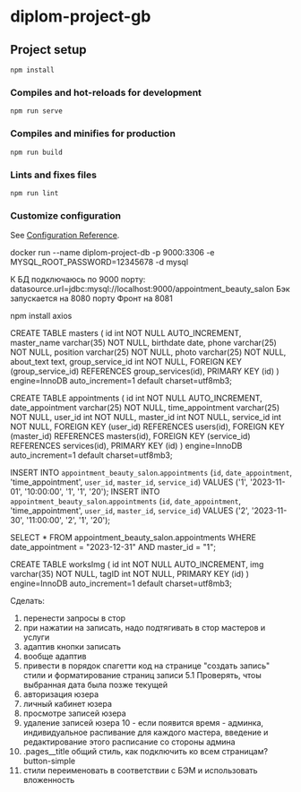 # diplom-project-gb

## Project setup

```
npm install
```

### Compiles and hot-reloads for development

```
npm run serve
```

### Compiles and minifies for production

```
npm run build
```

### Lints and fixes files

```
npm run lint
```

### Customize configuration

See [Configuration Reference](https://cli.vuejs.org/config/).

docker run --name diplom-project-db -p 9000:3306 -e MYSQL_ROOT_PASSWORD=12345678 -d mysql

К БД подключаюсь по 9000 порту:
datasource.url=jdbc:mysql://localhost:9000/appointment_beauty_salon
Бэк запускается на 8080 порту
Фронт на 8081

npm install axios

CREATE TABLE masters (
id int NOT NULL AUTO_INCREMENT,
master_name varchar(35) NOT NULL,
birthdate date,
phone varchar(25) NOT NULL,
position varchar(25) NOT NULL,
photo varchar(25) NOT NULL,
about_text text,
group_service_id int NOT NULL,
FOREIGN KEY (group_service_id) REFERENCES group_services(id),
PRIMARY KEY (id)
) engine=InnoDB auto_increment=1 default charset=utf8mb3;

CREATE TABLE appointments (
id int NOT NULL AUTO_INCREMENT,
date_appointment varchar(25) NOT NULL,
time_appointment varchar(25) NOT NULL,
user_id int NOT NULL,
master_id int NOT NULL,
service_id int NOT NULL,
FOREIGN KEY (user_id) REFERENCES users(id),
FOREIGN KEY (master_id) REFERENCES masters(id),
FOREIGN KEY (service_id) REFERENCES services(id),
PRIMARY KEY (id)
) engine=InnoDB auto_increment=1 default charset=utf8mb3;

INSERT INTO `appointment_beauty_salon`.`appointments` (`id`, `date_appointment`, 'time_appointment', `user_id`, `master_id`, `service_id`) VALUES ('1', '2023-11-01', '10:00:00', '1', '1', '20');
INSERT INTO `appointment_beauty_salon`.`appointments` (`id`, `date_appointment`, 'time_appointment', `user_id`, `master_id`, `service_id`) VALUES ('2', '2023-11-30', '11:00:00', '2', '1', '20');

SELECT \* FROM appointment_beauty_salon.appointments WHERE date_appointment = "2023-12-31" AND master_id = "1";

CREATE TABLE worksImg (
id int NOT NULL AUTO_INCREMENT,
img varchar(35) NOT NULL,
tagID int NOT NULL,
PRIMARY KEY (id)
) engine=InnoDB auto_increment=1 default charset=utf8mb3;

Сделать:

1. перенести запросы в стор
2. при нажатии на записать, надо подтягивать в стор мастеров и услуги
3. адаптив кнопки записать
4. вообще адаптив
5. привести в порядок спагетти код на странице "создать запись"
   стили и форматирование страниц записи
   5.1 Проверять, чтоы выбранная дата была позже текущей
6. авторизация юзера
7. личный кабинет юзера
8. просмотре записей юзера
9. удаление записей юзера
   10 - если появится время - админка, индивидуальное распивание для каждого мастера, введение и редактирование этого расписание со стороны админа
10. .pages\_\_title общий стиль, как подключить ко всем страницам? button-simple
11. стили переименовать в соответствии с БЭМ и использовать вложенность
